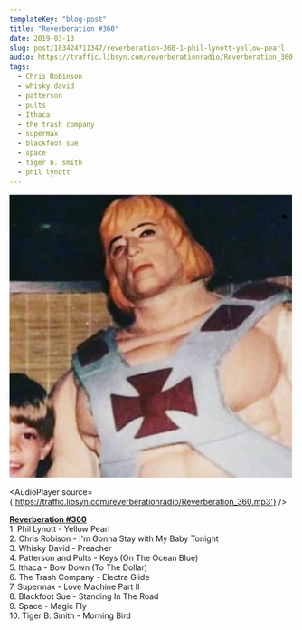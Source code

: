 ```yaml
---
templateKey: "blog-post"
title: "Reverberation #360"
date: 2019-03-13
slug: post/183424711347/reverberation-360-1-phil-lynott-yellow-pearl
audio: https://traffic.libsyn.com/reverberationradio/Reverberation_360.mp3
tags:
  - Chris Robinson
  - whisky david
  - patterson
  - pults
  - Ithaca
  - the trash company
  - supermax
  - blackfoot sue
  - space
  - tiger b. smith
  - phil lynott
---
```


![Reverberation #360](../images/339cdedb83bab200171dabd23fc28ad9971d9dd0bc41abf3695841e1191c03fc.jpg)

<AudioPlayer source={'https://traffic.libsyn.com/reverberationradio/Reverberation_360.mp3'} />

<p><a href="https://traffic.libsyn.com/reverberationradio/Reverberation_360.mp3"><b>Reverberation #360</b></a><br />1. Phil Lynott - Yellow Pearl<br />2. Chris Robison - I'm Gonna Stay with My Baby Tonight<br />3. Whisky David - Preacher<br />4. Patterson and Pults - Keys (On The Ocean Blue)<br />5. Ithaca - Bow Down (To The Dollar)<br />6. The Trash Company - Electra Glide<br />7. Supermax - Love Machine Part II<br />8. Blackfoot Sue - Standing In The Road<br />9. Space - Magic Fly<br />10. Tiger B. Smith - Morning Bird<br /></p>
